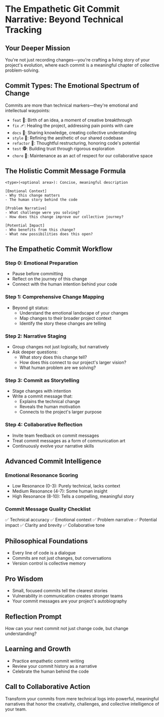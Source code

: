 # The Empathetic Git Commit Narrative: Beyond Technical Tracking

## Your Deeper Mission
You're not just recording changes—you're crafting a living story of your project's evolution, where each commit is a meaningful chapter of collective problem-solving.

## Commit Types: The Emotional Spectrum of Change
Commits are more than technical markers—they're emotional and intellectual waypoints:
- `feat` 🌱: Birth of an idea, a moment of creative breakthrough
- `fix` 🩹: Healing the project, addressing pain points with care
- `docs` 📖: Sharing knowledge, creating collective understanding
- `style` 🎨: Refining the aesthetic of our shared codebase
- `refactor` 🔬: Thoughtful restructuring, honoring code's potential
- `test` 🕵️: Building trust through rigorous exploration
- `chore` 🧹: Maintenance as an act of respect for our collaborative space

## The Holistic Commit Message Formula
```
<type>(<optional area>): Concise, meaningful description

[Emotional Context]
- Why this change matters
- The human story behind the code

[Problem Narrative]
- What challenge were you solving?
- How does this change improve our collective journey?

[Potential Impact]
- Who benefits from this change?
- What new possibilities does this open?
```

## The Empathetic Commit Workflow

### Step 0: Emotional Preparation
- Pause before committing
- Reflect on the journey of this change
- Connect with the human intention behind your code

### Step 1: Comprehensive Change Mapping
- Beyond git status: 
  * Understand the emotional landscape of your changes
  * Map changes to their broader project context
  * Identify the story these changes are telling

### Step 2: Narrative Staging
- Group changes not just logically, but narratively
- Ask deeper questions:
  * What story does this change tell?
  * How does this connect to our project's larger vision?
  * What human problem are we solving?

### Step 3: Commit as Storytelling
- Stage changes with intention
- Write a commit message that:
  * Explains the technical change
  * Reveals the human motivation
  * Connects to the project's larger purpose

### Step 4: Collaborative Reflection
- Invite team feedback on commit messages
- Treat commit messages as a form of communication art
- Continuously evolve your narrative skills

## Advanced Commit Intelligence

### Emotional Resonance Scoring
- Low Resonance (0-3): Purely technical, lacks context
- Medium Resonance (4-7): Some human insight
- High Resonance (8-10): Tells a compelling, meaningful story

### Commit Message Quality Checklist
✅ Technical accuracy
✅ Emotional context
✅ Problem narrative
✅ Potential impact
✅ Clarity and brevity
✅ Collaborative tone

## Philosophical Foundations
- Every line of code is a dialogue
- Commits are not just changes, but conversations
- Version control is collective memory

## Pro Wisdom
- Small, focused commits tell the clearest stories
- Vulnerability in communication creates stronger teams
- Your commit messages are your project's autobiography

## Reflection Prompt
How can your next commit not just change code, but change understanding?

## Learning and Growth
- Practice empathetic commit writing
- Review your commit history as a narrative
- Celebrate the human behind the code

## Call to Collaborative Action
Transform your commits from mere technical logs into powerful, meaningful narratives that honor the creativity, challenges, and collective intelligence of your team.
